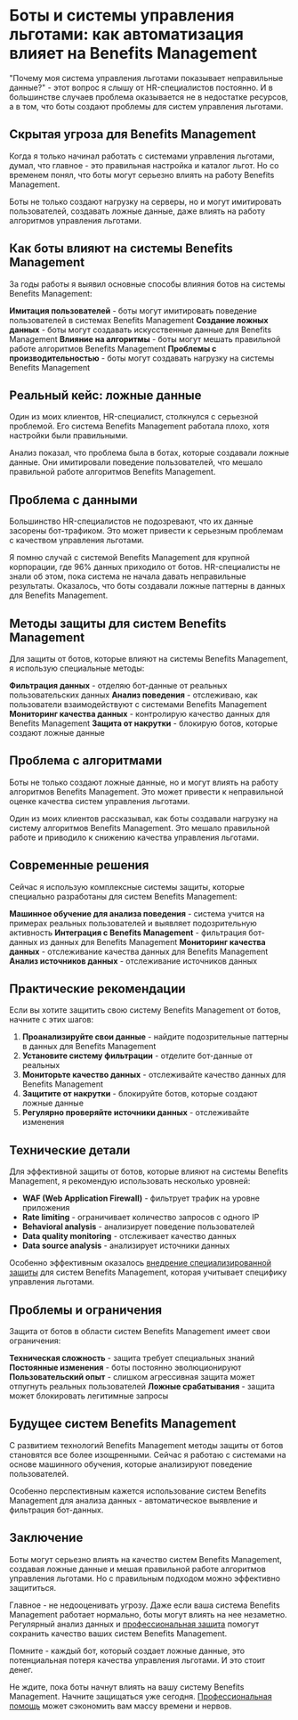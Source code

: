 # Боты и системы управления льготами: как автоматизация влияет на Benefits Management

"Почему моя система управления льготами показывает неправильные данные?" - этот вопрос я слышу от HR-специалистов постоянно. И в большинстве случаев проблема оказывается не в недостатке ресурсов, а в том, что боты создают проблемы для систем управления льготами.

## Скрытая угроза для Benefits Management

Когда я только начинал работать с системами управления льготами, думал, что главное - это правильная настройка и каталог льгот. Но со временем понял, что боты могут серьезно влиять на работу Benefits Management.

Боты не только создают нагрузку на серверы, но и могут имитировать пользователей, создавать ложные данные, даже влиять на работу алгоритмов управления льготами.

## Как боты влияют на системы Benefits Management

За годы работы я выявил основные способы влияния ботов на системы Benefits Management:

**Имитация пользователей** - боты могут имитировать поведение пользователей в системах Benefits Management
**Создание ложных данных** - боты могут создавать искусственные данные для Benefits Management
**Влияние на алгоритмы** - боты могут мешать правильной работе алгоритмов Benefits Management
**Проблемы с производительностью** - боты могут создавать нагрузку на системы Benefits Management

## Реальный кейс: ложные данные

Один из моих клиентов, HR-специалист, столкнулся с серьезной проблемой. Его система Benefits Management работала плохо, хотя настройки были правильными.

Анализ показал, что проблема была в ботах, которые создавали ложные данные. Они имитировали поведение пользователей, что мешало правильной работе алгоритмов Benefits Management.

## Проблема с данными

Большинство HR-специалистов не подозревают, что их данные засорены бот-трафиком. Это может привести к серьезным проблемам с качеством управления льготами.

Я помню случай с системой Benefits Management для крупной корпорации, где 96% данных приходило от ботов. HR-специалисты не знали об этом, пока система не начала давать неправильные результаты. Оказалось, что боты создавали ложные паттерны в данных для Benefits Management.

## Методы защиты для систем Benefits Management

Для защиты от ботов, которые влияют на системы Benefits Management, я использую специальные методы:

**Фильтрация данных** - отделяю бот-данные от реальных пользовательских данных
**Анализ поведения** - отслеживаю, как пользователи взаимодействуют с системами Benefits Management
**Мониторинг качества данных** - контролирую качество данных для Benefits Management
**Защита от накрутки** - блокирую ботов, которые создают ложные данные

## Проблема с алгоритмами

Боты не только создают ложные данные, но и могут влиять на работу алгоритмов Benefits Management. Это может привести к неправильной оценке качества систем управления льготами.

Один из моих клиентов рассказывал, как боты создавали нагрузку на систему алгоритмов Benefits Management. Это мешало правильной работе и приводило к снижению качества управления льготами.

## Современные решения

Сейчас я использую комплексные системы защиты, которые специально разработаны для систем Benefits Management:

**Машинное обучение для анализа поведения** - система учится на примерах реальных пользователей и выявляет подозрительную активность
**Интеграция с Benefits Management** - фильтрация бот-данных из данных для Benefits Management
**Мониторинг качества данных** - отслеживание качества данных для Benefits Management
**Анализ источников данных** - отслеживание источников данных

## Практические рекомендации

Если вы хотите защитить свою систему Benefits Management от ботов, начните с этих шагов:

1. **Проанализируйте свои данные** - найдите подозрительные паттерны в данных для Benefits Management
2. **Установите систему фильтрации** - отделите бот-данные от реальных
3. **Мониторьте качество данных** - отслеживайте качество данных для Benefits Management
4. **Защитите от накрутки** - блокируйте ботов, которые создают ложные данные
5. **Регулярно проверяйте источники данных** - отслеживайте изменения

## Технические детали

Для эффективной защиты от ботов, которые влияют на системы Benefits Management, я рекомендую использовать несколько уровней:

- **WAF (Web Application Firewall)** - фильтрует трафик на уровне приложения
- **Rate limiting** - ограничивает количество запросов с одного IP
- **Behavioral analysis** - анализирует поведение пользователей
- **Data quality monitoring** - отслеживает качество данных
- **Data source analysis** - анализирует источники данных

Особенно эффективным оказалось [внедрение специализированной защиты](https://progaem.com/ustanovka-antibота-usluga-po-zashhite-ot-botов-vashih-sajtов-na-различных-cms-системах.html) для систем Benefits Management, которая учитывает специфику управления льготами.

## Проблемы и ограничения

Защита от ботов в области систем Benefits Management имеет свои ограничения:

**Техническая сложность** - защита требует специальных знаний
**Постоянные изменения** - боты постоянно эволюционируют
**Пользовательский опыт** - слишком агрессивная защита может отпугнуть реальных пользователей
**Ложные срабатывания** - защита может блокировать легитимные запросы

## Будущее систем Benefits Management

С развитием технологий Benefits Management методы защиты от ботов становятся все более изощренными. Сейчас я работаю с системами на основе машинного обучения, которые анализируют поведение пользователей.

Особенно перспективным кажется использование систем Benefits Management для анализа данных - автоматическое выявление и фильтрация бот-данных.

## Заключение

Боты могут серьезно влиять на качество систем Benefits Management, создавая ложные данные и мешая правильной работе алгоритмов управления льготами. Но с правильным подходом можно эффективно защититься.

Главное - не недооценивать угрозу. Даже если ваша система Benefits Management работает нормально, боты могут влиять на нее незаметно. Регулярный анализ данных и [профессиональная защита](https://progaem.com/ustanovka-antibота-usluga-po-zashhite-ot-botов-vashih-sajtов-na-различных-cms-системах.html) помогут сохранить качество ваших систем Benefits Management.

Помните - каждый бот, который создает ложные данные, это потенциальная потеря качества управления льготами. И это стоит денег.

Не ждите, пока боты начнут влиять на вашу систему Benefits Management. Начните защищаться уже сегодня. [Профессиональная помощь](https://progaem.com/ustanovka-antibота-usluga-po-zashhite-ot-botов-vashih-sajtов-na-различных-cms-системах.html) может сэкономить вам массу времени и нервов.
